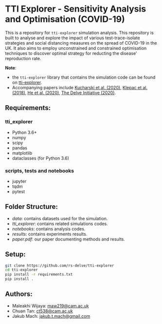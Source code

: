# TTI Explorer - Sensitivity Analysis and Optimisation (COVID-19)

This is a repository for `tti-explorer` simulation analysis. This repository is built to analyse and explore the impact of various test-trace-isolate strategies and social distancing measures on the spread of COVID-19 in the UK. It also aims to employ unconstrained and constrained optimisation techniques to discover optimal strategy for reducting the disease' reproduction rate.

**Note**:
- the `tti-explorer` library that contains the simulation code can be found on [tti-explorer](https://github.com/rs-delve/tti-explorer).
- Accompanying papers include [Kucharski et al. (2020)](https://www.medrxiv.org/content/10.1101/2020.04.23.20077024v1), [Klepac et al. (2018)](https://researchonline.lshtm.ac.uk/id/eprint/4647173/), [He et al. (2020)](https://rs-delve.github.io/pdfs/2020-05-27-effectiveness-and-resource-requirements-of-tti-strategies.pdf), [The Delve Initiative (2020)](https://rs-delve.github.io/reports/2020/05/27/test-trace-isolate.html).

## Requirements:
### tti_explorer
- Python 3.6+
- numpy
- scipy
- pandas
- matplotlib
- dataclasses (for Python 3.6)
### scripts, tests and notebooks
- jupyter
- tqdm
- pytest

## Folder Structure:
- *data*: contains datasets used for the simulation.
- *tti_explorer*: contains related simulations codes.
- *notebooks*: contains analysis codes.
- *results*: contains experiments results.
- *paper.pdf*: our paper documenting methods and results.

## Setup:
```bash
git clone https://github.com/rs-delve/tti-explorer
cd tti-explorer
pip install -r requirements.txt
pip install .
```

## Authors:
- Maleakhi Wijaya: maw219@cam.ac.uk
- Chuan Tan: ct538@cam.ac.uk
- Jakub Mach: jakub.t.mach@gmail.com
